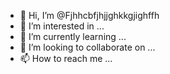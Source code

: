- 👋 Hi, I’m @Fjhhcbfjhjjghkkgjighffh
- 👀 I’m interested in ...
- 🌱 I’m currently learning ...
- 💞️ I’m looking to collaborate on ...
- 📫 How to reach me ...

<!---
Fjhhcbfjhjjghkkgjighffh/Fjhhcbfjhjjghkkgjighffh is a ✨ special ✨ repository because its `README.md` (this file) appears on your GitHub profile.
You can click the Preview link to take a look at your changes.
--->
